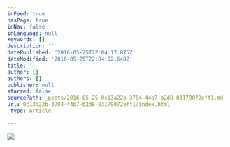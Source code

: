 ```yaml
---
inFeed: true
hasPage: true
inNav: false
inLanguage: null
keywords: []
description: ''
datePublished: '2016-05-25T22:04:17.875Z'
dateModified: '2016-05-25T22:04:02.648Z'
title: ''
author: []
authors: []
publisher: null
starred: false
sourcePath: _posts/2016-05-25-0c13a22b-3784-44b7-b2d8-03179072eff1.md
url: 0c13a22b-3784-44b7-b2d8-03179072eff1/index.html
_type: Article

---
```

![](https://the-grid-user-content.s3-us-west-2.amazonaws.com/62644109-29d5-480d-9635-7ec10a4e26bc.jpg)